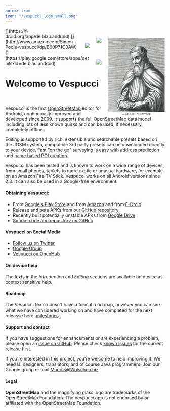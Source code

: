 ```yaml
---
notoc: true
icon: "/vespucci_logo_small.png"
---
```


<img src="180px-Amerigo_Vespucci.jpg" style="padding-top:30px;padding-left:20px;float:right">
[<img src="badge-f-droid.png" style="padding-top:30px;padding-left:20px;float:right">](https://f-droid.org/app/de.blau.android)
[<img src="badge-amazon-appstore.png" style="padding-top:30px;padding-left:20px;float:right">](http://www.amazon.com/Simon-Poole-vespucci/dp/B00P71C3AW)
[<img src="badge-google-play.png" style="padding-top:30px;padding-left:20px;float:right">](https://play.google.com/store/apps/details?id=de.blau.android)

# Welcome to Vespucci 

<br></br>
Vespucci is the first [OpenStreetMap](//openstreetmap.org) editor for Android, continuously improved and developed since 2009. It supports the full OpenStreetMap data model including lots of less known quirks and can be used, if necessary, completely offline. 

Editing is supported by rich, extensible and searchable presets based on the JOSM system, compatible 3rd party presets can be downloaded directly to your device. Fast "on the go" surveying is easy with address prediction and [name based POI creation](markdown/tutorials/name_suggestions.md).

Vespucci has been tested and is known to work on a wide range of devices, from small phones, tablets to more exotic or unusual hardware, for example on an Amazon Fire TV Stick. Vespucci works on all Android versions since 2.3. It can also be used in a Google-free environment.

#### Obtaining Vespucci:

 * From [Google's Play Store](https://play.google.com/store/apps/details?id=de.blau.android) and from [Amazon](http://www.amazon.com/Simon-Poole-vespucci/dp/B00P71C3AW/ref=sr_1_1?s=mobile-apps&ie=UTF8&qid=1447617332&sr=1-1&keywords=vespucci) and from [F-Droid](https://f-droid.org/app/de.blau.android)
 * Release and beta APKs from our [GitHub repository](https://github.com/MarcusWolschon/osmeditor4android/releases)
 * Recently built potentially unstable APKs from [Google Drive](https://drive.google.com/folderview?id=0B9pKLmh8s1h8bFI5bGd4VnhYWkk&usp=sharing)
 * [Source code and repository on GitHub](https://github.com/MarcusWolschon/osmeditor4android)

#### Vespucci on Social Media

 * [Follow us on Twitter](https://twitter.com/vespucci_editor)
 * [Google Group](https://groups.google.com/forum/#!forum/osmeditor4android)
 * [Vespucci on OpenHub](https://www.openhub.net/p/osmeditor4android)

#### On device help

The texts in the _Introduction_ and _Editing_ sections are available on device as context sensitive help.

#### Roadmap

The Vespucci team doesn't have a formal road map, however you can see what we have considered working on and have completed for the next releasse here: [milestones](https://github.com/MarcusWolschon/osmeditor4android/milestones).

#### Support and contact

If you have suggestions for enhancements or are experiencing a problem, please open an [issue on GitHub](https://github.com/MarcusWolschon/osmeditor4android/issues). Please check [known issues](https://github.com/MarcusWolschon/osmeditor4android/issues?q=is%3Aopen+is%3Aissue+label%3A%22Known+issue%22) for the current release first.

If you're interested in this project, you're welcome to help improving it. We need UI designers, translators, and of course Java programmers. Join our Google group or mail Marcus@Wolschon.biz.

#### Legal 

__OpenStreetMap__ and the magnifying glass logo are trademarks of the OpenStreetMap Foundation. The Vespucci app is not endorsed by or affiliated with the OpenStreetMap Foundation. 

